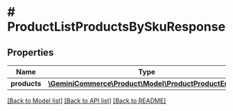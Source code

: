 # # ProductListProductsBySkuResponse


## Properties 


Name | Type | Description | Notes
------------ | ------------- | ------------- | -------------
**products**| [**\GeminiCommerce\Product\Model\ProductProductEntity[]**](ProductProductEntity.md) |   | [optional]


[[Back to Model list]](../../README.md#models) [[Back to API list]](../../README.md#endpoints) [[Back to README]](../../README.md)

